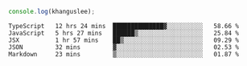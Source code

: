 ```js
console.log(khanguslee);
```

<!--START_SECTION:waka-->
```text
TypeScript   12 hrs 24 mins  ██████████████▓░░░░░░░░░░   58.66 % 
JavaScript   5 hrs 27 mins   ██████▒░░░░░░░░░░░░░░░░░░   25.84 % 
JSX          1 hr 57 mins    ██▒░░░░░░░░░░░░░░░░░░░░░░   09.29 % 
JSON         32 mins         ▓░░░░░░░░░░░░░░░░░░░░░░░░   02.53 % 
Markdown     23 mins         ▒░░░░░░░░░░░░░░░░░░░░░░░░   01.87 % 
```
<!--END_SECTION:waka-->

<!--
**khanguslee/khanguslee** is a ✨ _special_ ✨ repository because its `README.md` (this file) appears on your GitHub profile.

Here are some ideas to get you started:

- 🔭 I’m currently working on ...
- 🌱 I’m currently learning ...
- 👯 I’m looking to collaborate on ...
- 🤔 I’m looking for help with ...
- 💬 Ask me about ...
- 📫 How to reach me: ...
- 😄 Pronouns: ...
- ⚡ Fun fact: ...
-->
